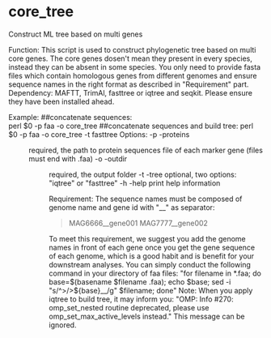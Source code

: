 # core_tree
Construct ML tree based on multi genes

Function: This script is used to construct phylogenetic tree based on multi core genes. 
The core genes dosen't mean they present in every species, instead they can be absent in
some species. You only need to provide fasta files which contain homologous genes from different 
genomes and ensure sequence names in the right format as described in "Requirement" part.
Dependency: MAFTT, TrimAl, fasttree or iqtree and seqkit. Please ensure they have been installed ahead.

Example: 
##concatenate sequences:       
perl $0 -p faa -o core_tree
##concatenate sequences and build tree:
perl $0 -p faa -o core_tree -t fasttree
Options:
	-p -proteins <dir>           required, the path to protein sequences file of each marker gene (files must end with .faa)
	-o -outdir <dir>             required, the output folder
	-t -tree <tree menthod>      optional, two options: "iqtree" or "fasttree"
	-h -help                     print help information


Requirement:
The sequence names must be composed of genome name and gene id with "__" as separator:
>MAG6666__gene001
>MAG7777__gene002
	
To meet this requirement, we suggest you add the genome names in front of each gene once you get the gene sequence of each genome,
which is a good habit and is benefit for your downstream analyses.
You can simply conduct the following command in your directory of faa files:
"for filename in *.faa; do base=\$(basename \$filename .faa); echo \$base; sed -i "s/^>/>\${base}__/g" \$filename; done"
Note: 
When you apply iqtree to build tree, it may inform you:
"OMP: Info #270: omp_set_nested routine deprecated, please use omp_set_max_active_levels instead."
This message can be ignored.
